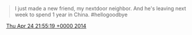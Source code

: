 > I just made a new friend, my nextdoor neighbor\. And he's leaving next week to spend 1 year in China\. \#hellogoodbye

<img src="../../media/tweet.ico" width="12" /> [Thu Apr 24 21:55:19 +0000 2014](https://twitter.com/DromerDenker/status/459450541639475200)